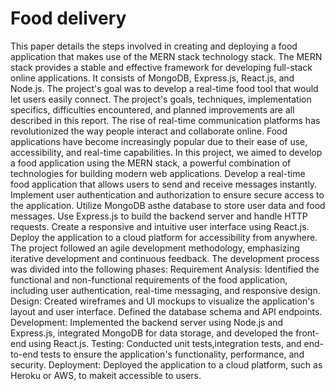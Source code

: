 # Food delivery


This paper details the steps involved in creating and deploying a food application that makes use of the MERN stack technology stack. The MERN stack provides a stable and effective framework for developing full-stack online applications. It consists of MongoDB, Express.js, React.js, and Node.js. The project's goal was to develop a real-time food tool that would let users easily connect. The project's goals, techniques, implementation specifics, difficulties encountered, and planned improvements are all described in this report. The rise of real-time communication platforms has revolutionized the way people interact and collaborate online. Food applications have become increasingly popular due to their ease of use, accessibility, and real-time capabilities. In this project, we aimed to develop a food application using the MERN stack, a powerful combination of technologies for building modern web applications. Develop a real-time food application that allows users to send and receive messages instantly. Implement user authentication and authorization to ensure secure access to the application. Utilize MongoDB asthe database to store user data and food messages. Use Express.js to build the backend server and handle HTTP requests. Create a responsive and intuitive user interface using React.js. Deploy the application to a cloud platform for accessibility from anywhere. The project followed an agile development methodology, emphasizing iterative development and continuous feedback. The development process was divided into the following phases: Requirement Analysis: Identified the functional and non-functional requirements of the food application, including user authentication, real-time messaging, and responsive design. Design: Created wireframes and UI mockups to visualize the application's layout and user interface. Defined the database schema and API endpoints. Development: Implemented the backend server using Node.js and Express.js, integrated MongoDB for data storage, and developed the front-end using React.js. Testing: Conducted unit tests,integration tests, and end-to-end tests to ensure the application's functionality, performance, and security. Deployment: Deployed the application to a cloud platform, such as Heroku or AWS, to makeit accessible to users.
